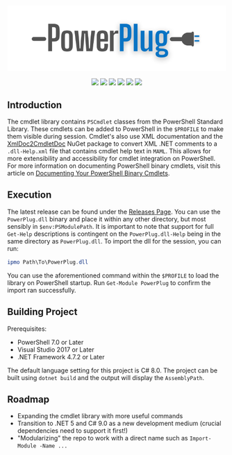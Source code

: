 <p align="center">
  <img src="https://github.com/manu-p-1/PowerPlug/blob/master/assets/PowerPlugLogoAlt.png">
  <br>
</p>
<p align="center">
  
   <a href="https://github.com/manu-p-1/PowerPlug/graphs/contributors" alt="Contributors">
      <img src="https://img.shields.io/github/contributors/manu-p-1/PowerPlug?color=%20%230099ff"/></a>
    
   <a href="https://github.com/manu-p-1/PowerPlug/pulse" alt="Activity">
      <img src="https://img.shields.io/github/commit-activity/m/manu-p-1/PowerPlug?color=%20%230099ff"/></a>
        
   <a href="https://github.com/manu-p-1/PowerPlug/issues" alt="Open Issues">
      <img src="https://img.shields.io/github/issues/manu-p-1/PowerPlug"/></a>
      
   <a href="https://github.com/manu-p-1/PowerPlug/releases" alt="Latest Release">
      <img src="https://img.shields.io/github/v/release/manu-p-1/PowerPlug?include_prereleases"/></a>
        
   <a href="#" alt="Repo Size">
      <img src="https://img.shields.io/github/repo-size/manu-p-1/PowerPlug?label=size&color=informational"/></a>
        
   <a href="https://github.com/manu-p-1/PowerPlug/blob/master/LICENSE" alt="License">
      <img src="https://img.shields.io/github/license/manu-p-1/PowerPlug?color=informational"/></a>
</p>

## Introduction
The cmdlet library contains `PSCmdlet` classes from the PowerShell Standard Library. These cmdlets can be added to PowerShell in the `$PROFILE` to make them visible during
session. Cmdlet's also use XML documentation and the [XmlDoc2CmdletDoc](https://github.com/red-gate/XmlDoc2CmdletDoc) NuGet package to convert XML .NET comments to a 
`.dll-Help.xml` file that contains cmdlet help text in `MAML`. This allows for more extensibility and accessibility for cmdlet integration on PowerShell. For more information
on documenting PowerShell binary cmdlets, visit this article on [Documenting Your PowerShell Binary Cmdlets](https://www.red-gate.com/simple-talk/dotnet/software-tools/documenting-your-powershell-binary-cmdlets/).

## Execution
The latest release can be found under the [Releases Page](https://github.com/manu-p-1/PowerPlug/releases). You can use the `PowerPlug.dll` binary and place it within any other directory, but most sensibly in `$env:PSModulePath`. It is important to note that support for full `Get-Help` descriptions is contingent on the `PowerPlug.dll-Help` being in the same directory as `PowerPlug.dll`. To import the dll for the session, you can run:

```powershell
ipmo Path\To\PowerPlug.dll
```

You can use the aforementioned command within the `$PROFILE` to load the library on PowerShell startup. Run `Get-Module PowerPlug` to confirm the import ran successfully.

## Building Project
Prerequisites:
- PowerShell 7.0 or Later
- Visual Studio 2017 or Later
- .NET Framework 4.7.2 or Later

The default language setting for this project is C# 8.0. The project can be built using `dotnet build` and the output will display the `AssemblyPath`. 

## Roadmap
- Expanding the cmdlet library with more useful commands
- Transition to .NET 5 and C# 9.0 as a new development medium (crucial dependencies need to support it first!)
- "Modularizing" the repo to work with a direct name such as `Import-Module -Name ...`
